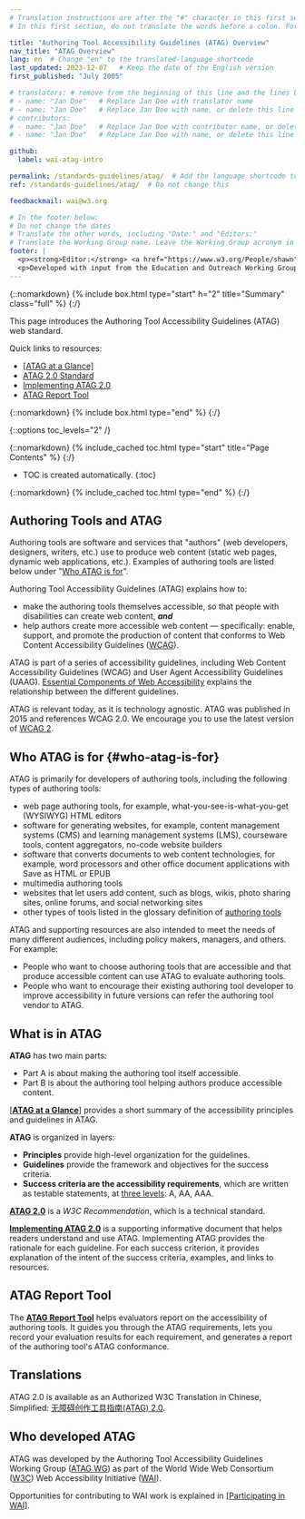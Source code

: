 ```yaml
---
# Translation instructions are after the "#" character in this first section. They are comments that do not show up in the web page. You do not need to translate the instructions after "#".
# In this first section, do not translate the words before a colon. For example, do not translate "title:". Do translate the text after "title:"

title: "Authoring Tool Accessibility Guidelines (ATAG) Overview"
nav_title: "ATAG Overview"
lang: en  # Change "en" to the translated-language shortcode
last_updated: 2023-12-07   # Keep the date of the English version
first_published: "July 2005"

# translators: # remove from the beginning of this line and the lines below: "# " (the hash sign and the space)
# - name: "Jan Doe"   # Replace Jan Doe with translator name
# - name: "Jan Doe"   # Replace Jan Doe with name, or delete this line if not multiple translators
# contributors:
# - name: "Jan Doe"   # Replace Jan Doe with contributor name, or delete this line if none
# - name: "Jan Doe"   # Replace Jan Doe with name, or delete this line if not multiple contributors

github:
  label: wai-atag-intro

permalink: /standards-guidelines/atag/  # Add the language shortcode to the end, with no slash at the end. For example /path/to/file/fr
ref: /standards-guidelines/atag/  # Do not change this

feedbackmail: wai@w3.org

# In the footer below:
# Do not change the dates
# Translate the other words, including "Date:" and "Editors:"
# Translate the Working Group name. Leave the Working Group acronym in English.
footer: |
  <p><strong>Editor:</strong> <a href="https://www.w3.org/People/shawn">Shawn Lawton Henry</a>.</p>
  <p>Developed with input from the Education and Outreach Working Group (<a href="https://www.w3.org/WAI/EO/">EOWG</a>) and the Authoring Tool Accessibility Working Group (<a href="https://www.w3.org/WAI/AU/">AUWG</a>).</p>
---
```


{::nomarkdown}
{% include box.html type="start" h="2" title="Summary" class="full" %}
{:/}

This page introduces the Authoring Tool Accessibility Guidelines (ATAG) web standard.

Quick links to resources:
* [[ATAG at a Glance]](/standards-guidelines/atag/glance/)
* [ATAG 2.0 Standard](https://www.w3.org/TR/ATAG20/)
* [Implementing ATAG 2.0](https://www.w3.org/TR/IMPLEMENTING-ATAG20/)
* [ATAG Report Tool](https://www.w3.org/WAI/atag/report-tool/)

{::nomarkdown}
{% include box.html type="end" %}
{:/}

{::options toc_levels="2" /}

{::nomarkdown}
{% include_cached toc.html type="start" title="Page Contents" %}
{:/}

-   TOC is created automatically.
{:toc}

{::nomarkdown}
{% include_cached toc.html type="end" %}
{:/}

## Authoring Tools and ATAG

Authoring tools are software and services that "authors" (web developers, designers, writers, etc.) use to produce web content (static web pages, dynamic web applications, etc.). Examples of authoring tools are listed below under "[Who ATAG is for](#who-atag-is-for)".

Authoring Tool Accessibility Guidelines (ATAG) explains how to:

-   make the authoring tools themselves accessible, so that people with disabilities can create web content, ***and***
-   help authors create more accessible web content — specifically: enable, support, and promote the production of content that conforms to Web Content Accessibility Guidelines ([WCAG](/standards-guidelines/wcag/)).

ATAG is part of a series of accessibility guidelines, including Web Content Accessibility Guidelines (WCAG) and User Agent Accessibility Guidelines (UAAG). [Essential Components of Web Accessibility](/fundamentals/components/) explains the relationship between the different guidelines.

ATAG is relevant today, as it is technology agnostic. ATAG was published in 2015 and references WCAG 2.0. We encourage you to use the latest version of [WCAG 2](https://www.w3.org/TR/WCAG2/).

## Who ATAG is for {#who-atag-is-for}

ATAG is primarily for developers of authoring tools, including the following types of authoring tools:

-   web page authoring tools, for example, what-you-see-is-what-you-get (WYSIWYG) HTML editors
-   software for generating websites, for example, content management systems (CMS) and learning management systems (LMS), courseware tools, content aggregators, no-code website builders
-   software that converts documents to web content technologies, for example, word processors and other office document applications with Save as HTML or EPUB
-   multimedia authoring tools
-   websites that let users add content, such as blogs, wikis, photo sharing sites, online forums, and social networking sites
-   other types of tools listed in the glossary definition of [authoring tools](https://www.w3.org/TR/ATAG20/#def-Authoring-Tool)

ATAG and supporting resources are also intended to meet the needs of many different audiences, including policy makers, managers, and others. For example:

-   People who want to choose authoring tools that are accessible and that produce accessible content can use ATAG to evaluate authoring tools.
-   People who want to encourage their existing authoring tool developer to improve accessibility in future versions can refer the authoring tool vendor to ATAG.

## What is in ATAG

**ATAG** has two main parts:

-   Part A is about making the authoring tool itself accessible.
-   Part B is about the authoring tool helping authors produce accessible content.

[[**ATAG at a Glance**]](/standards-guidelines/atag/glance/) provides a short summary of the accessibility principles and guidelines in ATAG.

**ATAG** is organized in layers:

-   **Principles** provide high-level organization for the guidelines.
-   **Guidelines** provide the framework and objectives for the success criteria.
-   **Success criteria are the accessibility requirements**, which are written as testable statements, at [three levels](https://www.w3.org/TR/ATAG20/#intro_understand_levels_conformance): A, AA, AAA.

[**ATAG 2.0**](https://www.w3.org/TR/ATAG20/) is a _W3C Recommendation_, which is a technical standard.

[**Implementing ATAG 2.0**](https://www.w3.org/TR/IMPLEMENTING-ATAG20/) is a supporting informative document that helps readers understand and use ATAG. Implementing ATAG provides the rationale for each guideline. For each success criterion, it provides explanation of the intent of the success criteria, examples, and links to resources.

## ATAG Report Tool

The [**ATAG Report Tool**](https://www.w3.org/WAI/atag/report-tool/) helps evaluators report on the accessibility of authoring tools. It guides you through the ATAG requirements, lets you record your evaluation results for each requirement, and generates a report of the authoring tool's ATAG conformance.

## Translations

ATAG 2.0 is available as an Authorized W3C Translation in Chinese, Simplified: [无障碍创作工具指南(ATAG) 2.0](https://www.w3.org/Translations/ATAG20-zh/).

## Who developed ATAG

ATAG was developed by the Authoring Tool Accessibility Guidelines Working Group ([ATAG WG](https://www.w3.org/WAI/AU/)) as part of the World Wide Web Consortium ([W3C](https://www.w3.org/)) Web Accessibility Initiative ([WAI](https://www.w3.org/WAI/)).

Opportunities for contributing to WAI work is explained in [[Participating in WAI]](/about/participating/).
